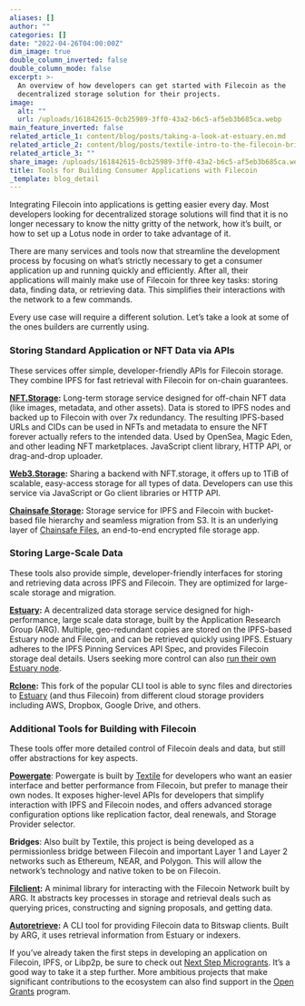 ```yaml
---
aliases: []
author: ""
categories: []
date: "2022-04-26T04:00:00Z"
dim_image: true
double_column_inverted: false
double_column_mode: false
excerpt: >-
  An overview of how developers can get started with Filecoin as the
  decentralized storage solution for their projects.
image:
  alt: ""
  url: /uploads/161842615-0cb25989-3ff0-43a2-b6c5-af5eb3b685ca.webp
main_feature_inverted: false
related_article_1: content/blog/posts/taking-a-look-at-estuary.en.md
related_article_2: content/blog/posts/textile-intro-to-the-filecoin-bridge.en.md
related_article_3: ""
share_image: /uploads/161842615-0cb25989-3ff0-43a2-b6c5-af5eb3b685ca.webp
title: Tools for Building Consumer Applications with Filecoin
_template: blog_detail
---
```


Integrating Filecoin into applications is getting easier every day. Most developers looking for decentralized storage solutions will find that it is no longer necessary to know the nitty gritty of the network, how it’s built, or how to set up a Lotus node in order to take advantage of it.

There are many services and tools now that streamline the development process by focusing on what’s strictly necessary to get a consumer application up and running quickly and efficiently. After all, their applications will mainly make use of Filecoin for three key tasks: storing data, finding data, or retrieving data. This simplifies their interactions with the network to a few commands.

Every use case will require a different solution. Let’s take a look at some of the ones builders are currently using.

### Storing Standard Application or NFT Data via APIs

These services offer simple, developer-friendly APIs for Filecoin storage. They combine IPFS for fast retrieval with Filecoin for on-chain guarantees.

[**NFT.Storage**](http://nft.storage/)**:** Long-term storage service designed for off-chain NFT data (like images, metadata, and other assets). Data is stored to IPFS nodes and backed up to Filecoin with over 7x redundancy. The resulting IPFS-based URLs and CIDs can be used in NFTs and metadata to ensure the NFT forever actually refers to the intended data. Used by OpenSea, Magic Eden, and other leading NFT marketplaces. JavaScript client library, HTTP API, or drag-and-drop uploader.

[**Web3.Storage**](https://web3.storage/)**:** Sharing a backend with NFT.storage, it offers up to 1TiB of scalable, easy-access storage for all types of data. Developers can use this service via JavaScript or Go client libraries or HTTP API.

[**Chainsafe Storage**](https://storage.chainsafe.io/)**:** Storage service for IPFS and Filecoin with bucket-based file hierarchy and seamless migration from S3. It is an underlying layer of [Chainsafe Files](https://files.chainsafe.io/), an end-to-end encrypted file storage app.

### Storing Large-Scale Data

These tools also provide simple, developer-friendly interfaces for storing and retrieving data across IPFS and Filecoin. They are optimized for large-scale storage and migration.

[**Estuary**](https://estuary.tech/)**:** A decentralized data storage service designed for high-performance, large scale data storage, built by the Application Research Group (ARG). Multiple, geo-redundant copies are stored on the IPFS-based Estuary node and Filecoin, and can be retrieved quickly using IPFS. Estuary adheres to the IPFS Pinning Services API Spec, and provides Filecoin storage deal details. Users seeking more control can also [run their own Estuary node](https://github.com/application-research/estuary#running-your-own-node).

[**Rclone**](https://github.com/application-research/rclone)**:** This fork of the popular CLI tool is able to sync files and directories to [Estuary](http://estuary.tech/) (and thus Filecoin) from different cloud storage providers including AWS, Dropbox, Google Drive, and others.

### Additional Tools for Building with Filecoin

These tools offer more detailed control of Filecoin deals and data, but still offer abstractions for key aspects.

[**Powergate**](https://docs.filecoin.io/build/powergate/#how-to-use-powergate): Powergate is built by [Textile](https://linktr.ee/textileio) for developers who want an easier interface and better performance from Filecoin, but prefer to manage their own nodes. It exposes higher-level APIs for developers that simplify interaction with IPFS and Filecoin nodes, and offers advanced storage configuration options like replication factor, deal renewals, and Storage Provider selector.

**Bridges**: Also built by Textile, this project is being developed as a permissionless bridge between Filecoin and important Layer 1 and Layer 2 networks such as Ethereum, NEAR, and Polygon. This will allow the network’s technology and native token to be on Filecoin.

[**Filclient**](https://github.com/application-research/filclient)**:** A minimal library for interacting with the Filecoin Network built by ARG. It abstracts key processes in storage and retrieval deals such as querying prices, constructing and signing proposals, and getting data.

[**Autoretrieve**](https://github.com/application-research/autoretrieve)**:** A CLI tool for providing Filecoin data to Bitswap clients. Built by ARG, it uses retrieval information from Estuary or indexers.

If you’ve already taken the first steps in developing an application on Filecoin, IPFS, or Libp2p, be sure to check out [Next Step Microgrants](https://github.com/filecoin-project/devgrants/blob/master/Program%20Resources/Microgrants%20README.md). It’s a good way to take it a step further. More ambitious projects that make significant contributions to the ecosystem can also find support in the [Open Grants](https://github.com/filecoin-project/devgrants/tree/master?tab=readme-ov-file#open-grant) program.
